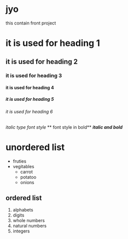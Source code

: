 # jyo
this contain front project
# it is used for heading 1
## it is used for heading 2
### it is used for heading 3
#### it is used for heading 4
##### it is used for heading 5
###### it is used for heading 6
*italic type font style*
** font style in bold**
***italic and bold***
# unordered list
* fruties
* vegitables
  * carrot
  * potatoo
  * onions
## ordered list
1. alphabets
2. digits
  1. whole numbers
  2. natural numbers
  3. integers



 
    
    
